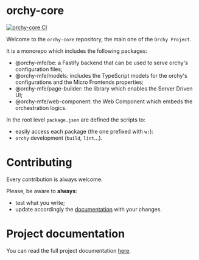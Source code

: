 # orchy-core

[![orchy-core CI](https://github.com/orchy-mfe/orchy-core/actions/workflows/pipeline.yml/badge.svg)](https://github.com/orchy-mfe/orchy-core/actions/workflows/pipeline.yml)

Welcome to the `orchy-core` repository, the main one of the `Orchy Project`.  

It is a monorepo which includes the following packages:
- @orchy-mfe/be: a Fastify backend that can be used to serve orchy's configuration files;
- @orchy-mfe/models: includes the TypeScript models for the orchy's configurations and the Micro Frontends properties;
- @orchy-mfe/page-builder: the library which enables the Server Driven UI;
- @orchy-mfe/web-component: the Web Component which embeds the orchestration logics.


In the root level `package.json` are defined the scripts to:
- easily access each package (the one prefixed with `w:`):
- `orchy` development (`build`, `lint`...).

# Contributing

Every contribution is always welcome.

Please, be aware to **always**:
- test what you write;
- update accordingly the [documentation](https://github.com/orchy-mfe/orchy-doc) with your changes.

# Project documentation

You can read the full project documentation [here](https://orchy-mfe.github.io/).